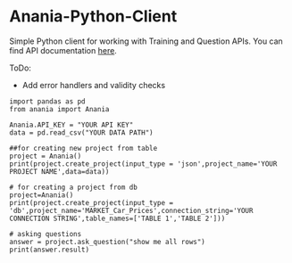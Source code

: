 # Anania-Python-Client

Simple Python client for working with Training and Question APIs. You can find API documentation [here](https://api.anania.ai/docs).

ToDo:
 - Add error handlers and validity checks

```
import pandas as pd
from anania import Anania

Anania.API_KEY = "YOUR API KEY"
data = pd.read_csv("YOUR DATA PATH")

##for creating new project from table
project = Anania()
print(project.create_project(input_type = 'json',project_name='YOUR PROJECT NAME',data=data))

# for creating a project from db
project=Anania()
print(project.create_project(input_type = 'db',project_name='MARKET_Car_Prices',connection_string='YOUR CONNECTION STRING',table_names=['TABLE 1','TABLE 2']))

# asking questions
answer = project.ask_question("show me all rows")
print(answer.result)
```